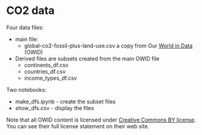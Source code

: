 # CO2 data

Four data files:
    
- main file:
  - global-co2-fossil-plus-land-use.csv a copy from Our [World in Data](https://ourworldindata.org/co2-data-update-2022) (OWID)
- Derived files are subsets created from the main OWID file
  - continents_df.csv
  - countries_df.csv
  - income_types_df.csv

Two notebooks:
  - make_dfs.ipynb - create the subset files
  - show_dfs.csv - display the files

Note that all OWID content is licensed under [Creative Commons BY license](https://ourworldindata.org/#:~:text=Creative%20Commons%20BY%20license). You can see their full license statement on their web site.
